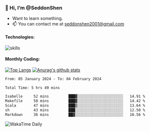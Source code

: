 ### 👋 Hi, I’m @SeddonShen
- Want to learn something.
- 📫 You can contact me at seddonshen2001@gmail.com

#### Technologies:

![skills](https://skillicons.dev/icons?i=scala,js,html,css,bootstrap,jquery,c,cpp,cloudflare,django,docker,flask,git,github,githubactions,linux,latex,mysql,nodejs,ps,php,pr,py,raspberrypi,redis,unreal,v,vscode,vue,bash)

#### Monthly Coding:
[![Top Langs](https://github-readme-stats.vercel.app/api/top-langs?username=seddonshen&show_icons=true&locale=en&layout=compact&hide=html&langs_count=8)](https://github.com/SeddonShen/)
[![Anurag's github stats](https://github-readme-stats.vercel.app/api?username=SeddonShen&count_private=true&show_icons=true)](https://github.com/anuraghazra/github-readme-stats)
<!--START_SECTION:waka-->

```txt
From: 05 January 2024 - To: 04 February 2024

Total Time: 5 hrs 49 mins

Isabelle     52 mins         ███▓░░░░░░░░░░░░░░░░░░░░░   14.91 %
Makefile     50 mins         ███▓░░░░░░░░░░░░░░░░░░░░░   14.42 %
Scala        47 mins         ███▒░░░░░░░░░░░░░░░░░░░░░   13.64 %
sh           43 mins         ███░░░░░░░░░░░░░░░░░░░░░░   12.50 %
Markdown     36 mins         ██▓░░░░░░░░░░░░░░░░░░░░░░   10.56 %
```

<!--END_SECTION:waka-->

![WakaTime Daily](https://wakatime.com/share/@seddon2001/61a7e342-5f12-4fea-bf92-1fac161e97d6.svg)
<!---
SeddonShen/SeddonShen is a ✨ special ✨ repository because its `README.md` (this file) appears on your GitHub profile.
You can click the Preview link to take a look at your changes.
--->
